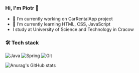 ### Hi, I'm Piotr  👋

- 🔭 I’m currently working on CarRentalApp project
- 🌱 I’m currently learning HTML, CSS, JavaScript
- I study at University of Science and Technology in Cracow

### 🛠  Tech stack
![Java](https://img.shields.io/badge/java-%23ED8B00.svg?style=for-the-badge&logo=java&logoColor=white) ![Spring](https://img.shields.io/badge/spring-%236DB33F.svg?style=for-the-badge&logo=spring&logoColor=white) ![Git]([https://img.shields.io/badge/git-%23F05033.svg?style=for-the-badge&logo=git&logoColor=white](https://www.google.pl/search?q=hibernate&sxsrf=ALiCzsZeAqMTgDGJuhUmzESLZXKBa3D--w:1670245014704&source=lnms&tbm=isch&sa=X&ved=2ahUKEwjB8KfGw-L7AhXjsIsKHefoCBkQ_AUoAXoECAIQAw&biw=1536&bih=754&dpr=1.25#imgrc=p6R4Jvwf91_VwM)) 

![Anurag's GitHub stats](https://github-readme-stats.vercel.app/api?username=ppiotrekp&show_icons=true&theme=radical)
